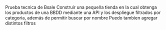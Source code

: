 Prueba tecnica de Bsale
Construir una pequeña tienda en la cual obtenga los productos de una BBDD mediante una API y los despliegue filtrados por categoria, además de permitir buscar por nombre
Puedo tambien agregar distintos filtros